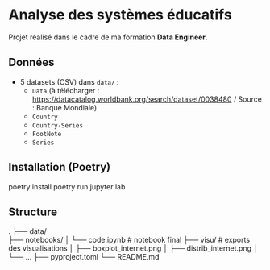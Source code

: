 # Analyse des systèmes éducatifs

Projet réalisé dans le cadre de ma formation **Data Engineer**.

## Données
- 5 datasets (CSV) dans `data/` :
  - `Data` (à télécharger : https://datacatalog.worldbank.org/search/dataset/0038480 / Source : Banque Mondiale)
  - `Country`
  - `Country-Series`
  - `FootNote`
  - `Series`


## Installation (Poetry)
poetry install
poetry run jupyter lab

## Structure 
.
├── data/                   
├── notebooks/
│   └── code.ipynb             # notebook final
├── visu/                      # exports des visualisations 
│   ├── boxplot_internet.png
│   ├── distrib_internet.png
│   └── ...
├── pyproject.toml
└── README.md

